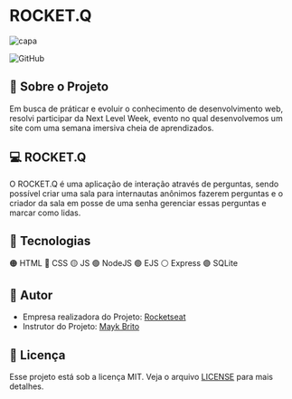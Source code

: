 # ROCKET.Q

![capa](https://user-images.githubusercontent.com/79922114/172733587-5f80cec4-34e7-427f-8df7-4eaefc646d78.png)

![GitHub](https://img.shields.io/github/license/JuuanMatheus/NLW-6)

## :test_tube: Sobre o Projeto

Em busca de práticar e evoluir o conhecimento de desenvolvimento web, resolvi participar da Next Level Week, evento no qual desenvolvemos um site com uma semana imersiva cheia de aprendizados.

## :computer: ROCKET.Q

O ROCKET.Q é uma aplicação de interação através de perguntas, sendo possível criar uma sala para internautas anônimos fazerem perguntas e o criador da sala em posse de uma senha gerenciar essas perguntas e marcar como lidas.

## :robot: Tecnologias

:orange_circle: HTML
:large_blue_circle: CSS
:yellow_circle: JS
:green_circle: NodeJS
:green_circle: EJS
:white_circle: Express
:purple_circle: SQLite

## :rocket: Autor

- Empresa realizadora do Projeto: [Rocketseat](https://rocketseat.com.br/)
- Instrutor do Projeto: [Mayk Brito](https://github.com/maykbrito)

## :memo: Licença

Esse projeto está sob a licença MIT. Veja o arquivo [LICENSE](https://github.com/JuuanMatheus/ROCKET.Q/blob/main/LICENSE) para mais detalhes.
